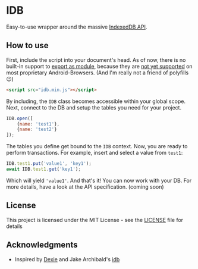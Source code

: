# IDB
Easy-to-use wrapper around the massive [IndexedDB API](https://developer.mozilla.org/de/docs/IndexedDB).

## How to use
First, include the script into your document's head. As of now, there is no built-in support to [export as module](https://developer.mozilla.org/de/docs/Web/JavaScript/Reference/Statements/export), because they are [not yet supported](https://caniuse.com/#feat=es6-module) on most proprietary Android-Browsers. (And I'm really not a friend of polyfills :wink:)
```html
<script src="idb.min.js"></script>
```

By including, the `IDB` class becomes accessible within your global scope.
Next, connect to the DB and setup the tables you need for your project.
```javascript
IDB.open([
	{name: 'test1'},
	{name: 'test2'}
]);
```

The tables you define get bound to the `IDB` context. Now, you are ready to perform transactions. For example, insert and select a value from `test1`:
```javascript
IDB.test1.put('value1', 'key1');
await IDB.test1.get('key1');
```

Which will yield `'value1'`. And that's it! You can now work with your DB.
For more details, have a look at the API specification. (coming soon)

## License
This project is licensed under the MIT License - see the [LICENSE](LICENSE) file for details

## Acknowledgments
* Inspired by [Dexie](http://dexie.org/) and Jake Archibald's [idb](https://github.com/jakearchibald/idb)